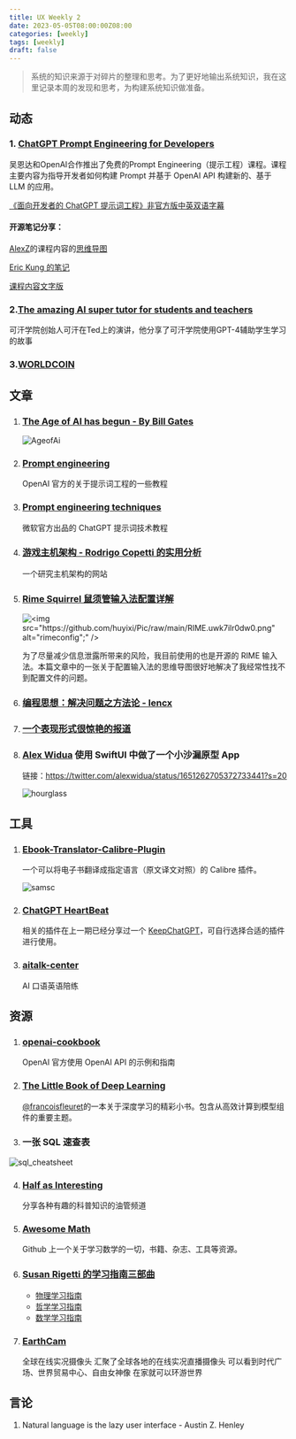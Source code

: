 ```yaml
---
title: UX Weekly 2
date: 2023-05-05T08:00:00Z08:00
categories: [weekly]
tags: [weekly]
draft: false
---
```

> 系统的知识来源于对碎片的整理和思考。为了更好地输出系统知识，我在这里记录本周的发现和思考，为构建系统知识做准备。
## 动态

### 1. [ChatGPT Prompt Engineering for Developers](https://www.deeplearning.ai/short-courses/chatgpt-prompt-engineering-for-developers/)

吴恩达和OpenAI合作推出了免费的Prompt Engineering（提示工程）课程。课程主要内容为指导开发者如何构建 Prompt 并基于 OpenAI API 构建新的、基于 LLM 的应用。

[《面向开发者的 ChatGPT 提示词工程》非官方版中英双语字幕](https://github.com/GitHubDaily/ChatGPT-Prompt-Engineering-for-Developers-in-Chinese)

#### 开源笔记分享：

[AlexZ](https://twitter.com/blackanger)的课程内容的[思维导图](https://twitter.com/blackanger/status/1651825435049865216?s=20)

[Eric Kung 的笔记](https://volnet.hashnode.dev/gpt-prompt-dev-deeplearningai)

[课程内容文字版](https://github.com/datawhalechina/prompt-engineering-for-developers/tree/main)

### 2.[The amazing AI super tutor for students and teachers](https://www.ted.com/talks/sal_khan_the_amazing_ai_super_tutor_for_students_and_teachers/c)

可汗学院创始人可汗在Ted上的演讲，他分享了可汗学院使用GPT-4辅助学生学习的故事

### 3.[WORLDCOIN](https://worldcoin.org/)

## 文章

1. ### [The Age of AI has begun - By Bill Gates](https://www.gatesnotes.com/The-Age-of-AI-Has-Begun)

   ![AgeofAi](https://github.com/huyixi/Pic/raw/main/AI_article-hero.5esivqienlo0.jpg)

2. ### [Prompt engineering](https://help.openai.com/en/collections/3675942-prompt-engineering)

   OpenAI 官方的关于提示词工程的一些教程

3. ### [Prompt engineering techniques](https://learn.microsoft.com/en-us/azure/cognitive-services/openai/concepts/advanced-prompt-engineering?pivots=programming-language-chat-completions)

   微软官方出品的 ChatGPT 提示词技术教程

4. ### [游戏主机架构 - Rodrigo Copetti 的实用分析](https://www.copetti.org/zh-hans/writings/consoles/)

   一个研究主机架构的网站

5. ### [Rime Squirrel 鼠须管输入法配置详解](https://ssnhd.com/2022/01/06/rime/)

   ![<img src="https://github.com/huyixi/Pic/raw/main/RIME.uwk7ilr0dw0.png" alt="rimeconfig";" />](https://github.com/huyixi/Pic/raw/main/RIME.uwk7ilr0dw0.png)

   为了尽量减少信息泄露所带来的风险，我目前使用的也是开源的 RIME 输入法。本篇文章中的一张关于配置输入法的思维导图很好地解决了我经常性找不到配置文件的问题。

6. ### [编程思想：解决问题之方法论 - lencx](https://mp.weixin.qq.com/s/hU8N3Pkj0_ypGDre-RX5EA)

7. ### [一个表现形式很惊艳的报道](https://www.twreporter.org/a/china-dredging-business-supply-chain)

8. ### [Alex Widua](https://twitter.com/alexwidua) 使用 SwiftUI 中做了一个小沙漏原型 App

   链接：https://twitter.com/alexwidua/status/1651262705372733441?s=20

   ![hourglass](https://github.com/huyixi/Pic/raw/main/hourglass.4zqrx3ewk7k0.png)

## 工具

1. ### [Ebook-Translator-Calibre-Plugin](https://github.com/bookfere/Ebook-Translator-Calibre-Plugin/tree/master)

   一个可以将电子书翻译成指定语言（原文译文对照）的 Calibre 插件。

   ![samsc](https://github.com/huyixi/Pic/raw/main/sample-sc.a50tc3811oc.png)

2. ### [ChatGPT HeartBeat](https://greasyfork.org/zh-CN/scripts/462967-chatgpt-heartbeat)

   相关的插件在上一期已经分享过一个 [KeepChatGPT](https://greasyfork.org/zh-CN/scripts/462804-keepchatgpt)，可自行选择合适的插件进行使用。

3. ### [aitalk-center](https://learn.trancy.org/aitalk-center)

   AI 口语英语陪练

## 资源

1. ### [openai-cookbook](https://github.com/openai/openai-cookbook)

   OpenAI 官方使用 OpenAI API 的示例和指南

2. ### [The Little Book of Deep Learning](https://fleuret.org/public/lbdl.pdf)

   [@francoisfleuret](https://twitter.com/francoisfleuret)的一本关于深度学习的精彩小书。包含从高效计算到模型组件的重要主题。

3. ### 一张 SQL 速查表

![sql_cheatsheet](https://github.com/huyixi/Pic/raw/main/sql_cheatsheet.51855d1fwvc0.jpg)

4. ### [Half as Interesting](https://www.youtube.com/@halfasinteresting/videos)

   分享各种有趣的科普知识的油管频道

5. ### [Awesome Math](https://github.com/rossant/awesome-math/tree/master)

   Github 上一个关于学习数学的一切，书籍、杂志、工具等资源。

6. ### [Susan Rigetti 的学习指南三部曲](https://www.susanrigetti.com/)

   - [物理学习指南](https://www.susanrigetti.com/physics)
   - [哲学学习指南](https://www.susanrigetti.com/philosophy)
   - [数学学习指南](https://www.susanrigetti.com/math)

7. ### [EarthCam](https://www.earthcam.com/)

   全球在线实况摄像头  汇聚了全球各地的在线实况直播摄像头 可以看到时代广场、世界贸易中心、自由女神像 在家就可以环游世界



## 言论

1. Natural language is the lazy user interface - Austin Z. Henley
